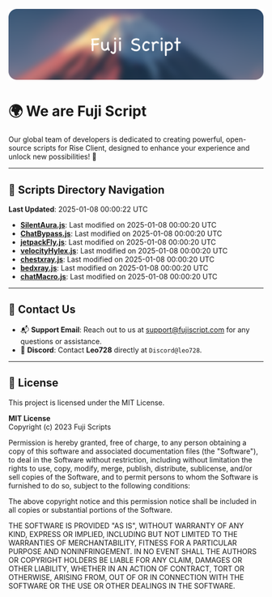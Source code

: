 ![Banner](.github/b.webp)

# 🌍 **We are Fuji Script**

Our global team of developers is dedicated to creating powerful, open-source scripts for Rise Client, designed to enhance your experience and unlock new possibilities! 🌟

---
<!-- SCRIPTS_NAVIGATION_START -->
## 📂 **Scripts Directory Navigation**

**Last Updated**: 2025-01-08 00:00:22 UTC

- **[SilentAura.js](scripts/SilentAura.js)**: Last modified on 2025-01-08 00:00:20 UTC
- **[ChatBypass.js](scripts/ChatBypass.js)**: Last modified on 2025-01-08 00:00:20 UTC
- **[jetpackFly.js](scripts/jetpackFly.js)**: Last modified on 2025-01-08 00:00:20 UTC
- **[velocityHylex.js](scripts/velocityHylex.js)**: Last modified on 2025-01-08 00:00:20 UTC
- **[chestxray.js](scripts/chestxray.js)**: Last modified on 2025-01-08 00:00:20 UTC
- **[bedxray.js](scripts/bedxray.js)**: Last modified on 2025-01-08 00:00:20 UTC
- **[chatMacro.js](scripts/chatMacro.js)**: Last modified on 2025-01-08 00:00:20 UTC

<!-- SCRIPTS_NAVIGATION_END -->

---

## 💬 **Contact Us**  
- 📬 **Support Email**: Reach out to us at [support@fujiscript.com](mailto:support@fujiscript.com) for any questions or assistance.  
- 💬 **Discord**: Contact **Leo728** directly at `Discord@leo728`.

---

## 📜 **License**

This project is licensed under the MIT License.  

**MIT License**  
Copyright (c) 2023 Fuji Scripts  

Permission is hereby granted, free of charge, to any person obtaining a copy of this software and associated documentation files (the "Software"), to deal in the Software without restriction, including without limitation the rights to use, copy, modify, merge, publish, distribute, sublicense, and/or sell copies of the Software, and to permit persons to whom the Software is furnished to do so, subject to the following conditions:  

The above copyright notice and this permission notice shall be included in all copies or substantial portions of the Software.  

THE SOFTWARE IS PROVIDED "AS IS", WITHOUT WARRANTY OF ANY KIND, EXPRESS OR IMPLIED, INCLUDING BUT NOT LIMITED TO THE WARRANTIES OF MERCHANTABILITY, FITNESS FOR A PARTICULAR PURPOSE AND NONINFRINGEMENT. IN NO EVENT SHALL THE AUTHORS OR COPYRIGHT HOLDERS BE LIABLE FOR ANY CLAIM, DAMAGES OR OTHER LIABILITY, WHETHER IN AN ACTION OF CONTRACT, TORT OR OTHERWISE, ARISING FROM, OUT OF OR IN CONNECTION WITH THE SOFTWARE OR THE USE OR OTHER DEALINGS IN THE SOFTWARE.  
